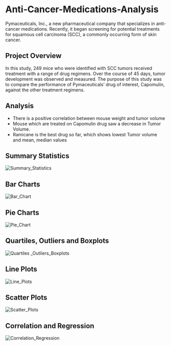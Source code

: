 # Anti-Cancer-Medications-Analysis
Pymaceuticals, Inc., a new pharmaceutical company that specializes in anti-cancer medications. Recently, it began screening for potential treatments for squamous cell carcinoma (SCC), a commonly occurring form of skin cancer.


## Project Overview
In this study, 249 mice who were identified with SCC tumors received treatment with a range of drug regimens. Over the course of 45 days, tumor development was observed and measured. The purpose of this study was to compare the performance of Pymaceuticals’ drug of interest, Capomulin, against the other treatment regimens.

## Analysis

- There is a positive correlation between mouse weight and tumor volume
- Mouse which are treated on Capomulin drug saw a decrease in Tumor Volume.
- Ramicane is the best drug so far, which shows lowest Tumor volume and mean, median values


## Summary Statistics

![Summary_Statistics](https://user-images.githubusercontent.com/24644072/204169782-c588659e-c908-4f37-9716-49528e156c0e.PNG)

## Bar Charts

![Bar_Chart](https://user-images.githubusercontent.com/24644072/204169794-01722a92-4704-4670-9e8c-b6a7a4cf3303.PNG)

## Pie Charts

![Pie_Chart](https://user-images.githubusercontent.com/24644072/204169798-459c64e6-2087-4fc3-9ac0-8d06344f016d.PNG)

## Quartiles, Outliers and Boxplots

![Quartiles _Outliers_Boxplots](https://user-images.githubusercontent.com/24644072/204169810-3f3623fa-a99e-495b-99bd-631f7916aa75.PNG)

## Line Plots

![Line_Plots](https://user-images.githubusercontent.com/24644072/204169818-104db4ed-edb7-404d-8869-87320820072e.PNG)

## Scatter Plots

![Scatter_Plots](https://user-images.githubusercontent.com/24644072/204169824-28b1b638-5148-4251-aecc-2afaa86cf003.PNG)


## Correlation and Regression

![Correlation_Regression](https://user-images.githubusercontent.com/24644072/204169855-fe7701f1-a8fa-4773-a5e7-d5c90291fbc8.PNG)


